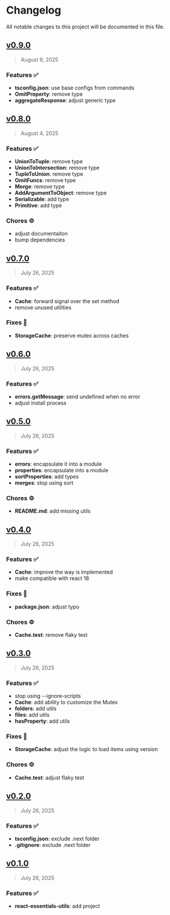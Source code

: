 # Changelog

All notable changes to this project will be documented in this file.

## [v0.9.0](https://github.com/agusmgarcia/react-essentials/tree/@agusmgarcia/react-essentials-utils@v0.9.0)

> August 9, 2025

### Features ✅

- **tsconfig.json**: use base configs from commands
- **OmitProperty**: remove type
- **aggregateResponse**: adjust generic type

## [v0.8.0](https://github.com/agusmgarcia/react-essentials/tree/@agusmgarcia/react-essentials-utils@v0.8.0)

> August 4, 2025

### Features ✅

- **UnionToTuple**: remove type
- **UnionToIntersection**: remove type
- **TupleToUnion**: remove type
- **OmitFuncs**: remove type
- **Merge**: remove type
- **AddArgumentToObject**: remove type
- **Serializable**: add type
- **Primitive**: add type

### Chores ⚙️

- adjust documentaiton
- bump dependencies

## [v0.7.0](https://github.com/agusmgarcia/react-essentials/tree/@agusmgarcia/react-essentials-utils@v0.7.0)

> July 26, 2025

### Features ✅

- **Cache**: forward signal over the set method
- remove unused utilities

### Fixes 🎯

- **StorageCache**: preserve mutex across caches

## [v0.6.0](https://github.com/agusmgarcia/react-essentials/tree/@agusmgarcia/react-essentials-utils@v0.6.0)

> July 26, 2025

### Features ✅

- **errors.getMessage**: send undefined when no error
- adjust install process

## [v0.5.0](https://github.com/agusmgarcia/react-essentials/tree/@agusmgarcia/react-essentials-utils@v0.5.0)

> July 26, 2025

### Features ✅

- **errors**: encapsulate it into a module
- **properties**: encapsulate into a module
- **sortProperties**: add types
- **merges**: stop using sort

### Chores ⚙️

- **README.md**: add missing utils

## [v0.4.0](https://github.com/agusmgarcia/react-essentials/tree/@agusmgarcia/react-essentials-utils@v0.4.0)

> July 26, 2025

### Features ✅

- **Cache**: improve the way is implemented
- make compatible with react 18

### Fixes 🎯

- **package.json**: adjust typo

### Chores ⚙️

- **Cache.test**: remove flaky test

## [v0.3.0](https://github.com/agusmgarcia/react-essentials/tree/@agusmgarcia/react-essentials-utils@v0.3.0)

> July 26, 2025

### Features ✅

- stop using --ignore-scripts
- **Cache**: add ability to customize the Mutex
- **folders**: add utils
- **files**: add utils
- **hasProperty**: add utils

### Fixes 🎯

- **StorageCache**: adjust the logic to load items using version

### Chores ⚙️

- **Cache.test**: adjust flaky test

## [v0.2.0](https://github.com/agusmgarcia/react-essentials/tree/@agusmgarcia/react-essentials-utils@v0.2.0)

> July 26, 2025

### Features ✅

- **tsconfig.json**: exclude .next folder
- **.gitignore**: exclude .next folder

## [v0.1.0](https://github.com/agusmgarcia/react-essentials/tree/@agusmgarcia/react-essentials-utils@v0.1.0)

> July 26, 2025

### Features ✅

- **react-essentials-utils**: add project
